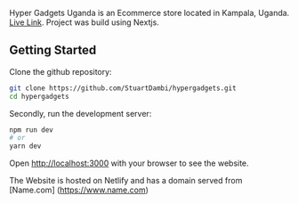 Hyper Gadgets Uganda is an Ecommerce store located in Kampala, Uganda.
[Live Link](https://hypergadgets.tech). Project was build using Nextjs.

## Getting Started

Clone the github repository:
```bash
git clone https://github.com/StuartDambi/hypergadgets.git
cd hypergadgets
```

Secondly, run the development server:

```bash
npm run dev
# or
yarn dev
```

Open [http://localhost:3000](http://localhost:3000) with your browser to see the website.

The Website is hosted on Netlify and has a domain served from [Name.com] (https://www.name.com)
